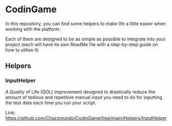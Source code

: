 # CodinGame

In this repository, you can find some helpers to make life a little easier when working with the platform.

Each of them are designed to be as simple as possible to integrate into your project (each will have its own ReadMe file with a step-by-step guide on how to utilise it)

## Helpers

### InputHelper

A Quality of Life (QOL) improvement designed to drastically reduce the amount of tedious and repetitive manual input you need to do for inputting the test data each time you run your script.

Link: https://github.com/Chazzmundo/CodinGame/tree/main/Helpers/InputHelper